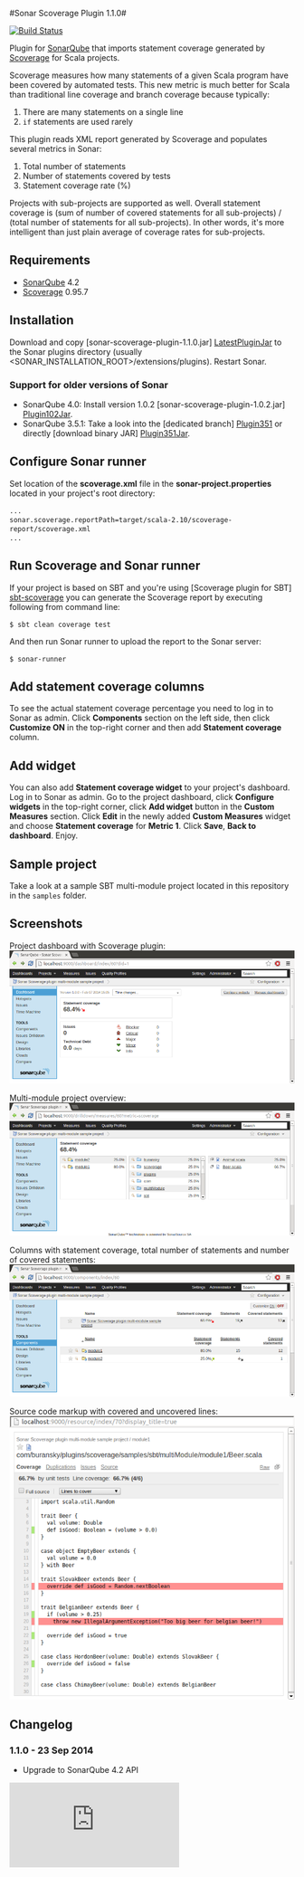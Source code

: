 #Sonar Scoverage Plugin 1.1.0#

[![Build Status](https://travis-ci.org/RadoBuransky/sonar-scoverage-plugin.png)](https://travis-ci.org/RadoBuransky/sonar-scoverage-plugin)

Plugin for [SonarQube] that imports statement coverage generated by [Scoverage] for Scala projects.

Scoverage measures how many statements of a given Scala program have been covered by automated tests. This
new metric is much better for Scala than traditional line coverage and branch coverage because typically:

 1. There are many statements on a single line
 2. `if` statements are used rarely

This plugin reads XML report generated by Scoverage and populates several metrics in Sonar:

 1. Total number of statements
 2. Number of statements covered by tests
 3. Statement coverage rate (%)

Projects with sub-projects are supported as well. Overall statement coverage is (sum of number of covered statements
for all sub-projects) / (total number of statements for all sub-projects). In other words, it's more intelligent than
just plain average of coverage rates for sub-projects.

## Requirements ##

- [SonarQube] 4.2
- [Scoverage] 0.95.7

## Installation ##

Download and copy [sonar-scoverage-plugin-1.1.0.jar] [LatestPluginJar] to the Sonar plugins directory
(usually <SONAR_INSTALLATION_ROOT>/extensions/plugins). Restart Sonar.

### Support for older versions of Sonar ###

- SonarQube 4.0: Install version 1.0.2 [sonar-scoverage-plugin-1.0.2.jar] [Plugin102Jar].
- SonarQube 3.5.1: Take a look into the [dedicated branch] [Plugin351] or directly [download binary JAR] [Plugin351Jar].

## Configure Sonar runner ##

Set location of the **scoverage.xml** file in the **sonar-project.properties** located in your project's
root directory:

    ...
    sonar.scoverage.reportPath=target/scala-2.10/scoverage-report/scoverage.xml
    ...

## Run Scoverage and Sonar runner ##

If your project is based on SBT and you're using [Scoverage plugin for SBT] [sbt-scoverage] you can
generate the Scoverage report by executing following from command line:

    $ sbt clean coverage test

And then run Sonar runner to upload the report to the Sonar server:

    $ sonar-runner

## Add statement coverage columns ##

To see the actual statement coverage percentage you need to log in to Sonar as admin.
Click **Components** section on the left side, then click **Customize ON** in the top-right corner and then
add **Statement coverage** column.

## Add widget ##

You can also add **Statement coverage widget** to your project's dashboard. Log in to Sonar as admin. Go to
the project dashboard, click **Configure widgets** in the top-right corner, click **Add widget** button in
the **Custom Measures** section. Click **Edit** in the newly added **Custom Measures** widget and choose
**Statement coverage** for **Metric 1**. Click **Save**, **Back to dashboard**. Enjoy.

## Sample project ##

Take a look at a sample SBT multi-module project located in this repository in the `samples` folder.

## Screenshots ##

Project dashboard with Scoverage plugin:
![Project dashboard with Scoverage plugin](/doc/img/01_dashboard.png "Project dashboard with Scoverage plugin")

Multi-module project overview:
![Multi-module project overview](/doc/img/02_detail.png "Multi-module project overview")

Columns with statement coverage, total number of statements and number of covered statements:
![Columns](/doc/img/03_columns.png "Columns")

Source code markup with covered and uncovered lines:
![Source code markup](/doc/img/04_coverage.png "Source code markup")

## Changelog ##

### 1.1.0 - 23 Sep 2014 ###

- Upgrade to SonarQube 4.2 API

[LatestPluginJar]: https://github.com/RadoBuransky/sonar-scoverage-plugin/releases/download/1.1.0/sonar-scoverage-plugin-1.1.0.jar
[Plugin102Jar]: https://github.com/RadoBuransky/sonar-scoverage-plugin/releases/download/1.0.2/sonar-scoverage-plugin-1.0.2.jar
[SonarQube]: http://www.sonarqube.org/ "SonarQube"
[Scoverage]: https://github.com/scoverage/scalac-scoverage-plugin "Scoverage"
[sbt-scoverage]: https://github.com/scoverage/sbt-scoverage
[Plugin351]: https://github.com/RadoBuransky/sonar-scoverage-plugin/tree/sonar3.5.1
[Plugin351Jar]: https://github.com/RadoBuransky/sonar-scoverage-plugin/releases/download/v1.0.2-Sonar3.5.1/sonar-scoverage-plugin-sonar3.5.1-1.0.2.jar

[![Analytics](https://ga-beacon.appspot.com/UA-55603212-2/sonar-scoverage-plugin/README.md)](https://github.com/igrigorik/ga-beacon)

